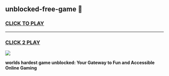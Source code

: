 
## unblocked-free-game 👋
<h3>
<a href="https://premium.freeplayer.one?title=unblocked-free-game&ref=14F">CLICK TO PLAY</a></h3>
<hr>

<h3>
<a href="https://premium.freeplayer.one?title=unblocked-free-game&ref=14F">CLICK 2 PLAY</a>
  
</h3>

<a href="https://premium.freeplayer.one?title=unblocked-free-game&ref=12F/"><img src="https://clearcache.store/games.png"></a>


**worlds hardest game unblocked: Your Gateway to Fun and Accessible Online Gaming**
